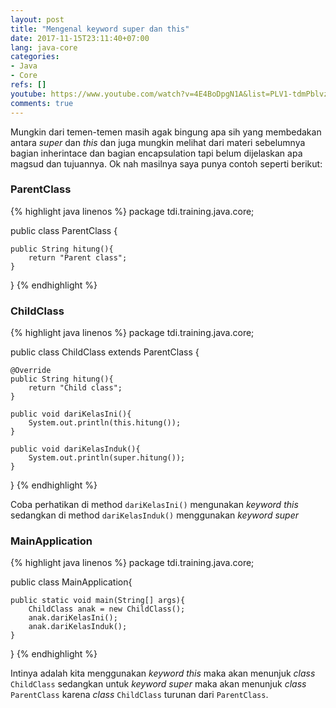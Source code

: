 ```yaml
---
layout: post
title: "Mengenal keyword super dan this"
date: 2017-11-15T23:11:40+07:00
lang: java-core
categories:
- Java
- Core
refs: []
youtube: https://www.youtube.com/watch?v=4E4BoDpgN1A&list=PLV1-tdmPblvz0NCFYgVQaQEOTWJCjjucO&index=30
comments: true
---
```


Mungkin dari temen-temen masih agak bingung apa sih yang membedakan antara _super_ dan _this_ dan juga mungkin melihat dari materi sebelumnya bagian inherintace dan bagian encapsulation tapi belum dijelaskan apa magsud dan tujuannya. Ok nah masilnya saya punya contoh seperti berikut:

### ParentClass

{% highlight java linenos %}
package tdi.training.java.core;

public class ParentClass {
	
    public String hitung(){
        return "Parent class";
    }	
}
{% endhighlight %}

### ChildClass

{% highlight java linenos %}
package tdi.training.java.core;

public class ChildClass extends ParentClass {

    @Override
    public String hitung(){
        return "Child class";
    }

    public void dariKelasIni(){
        System.out.println(this.hitung());
    }

    public void dariKelasInduk(){
        System.out.println(super.hitung());
    }
}
{% endhighlight %}

Coba perhatikan di method `dariKelasIni()` mengunakan _keyword this_ sedangkan di method `dariKelasInduk()` menggunakan _keyword super_

### MainApplication

{% highlight java linenos %}
package tdi.training.java.core;

public class MainApplication{

    public static void main(String[] args){
        ChildClass anak = new ChildClass();
        anak.dariKelasIni();
        anak.dariKelasInduk();
    }
}
{% endhighlight %}

Intinya adalah kita menggunakan _keyword this_ maka akan menunjuk _class_ `ChildClass` sedangkan untuk _keyword super_ maka akan menunjuk _class_ `ParentClass` karena _class_ `ChildClass` turunan dari `ParentClass`.